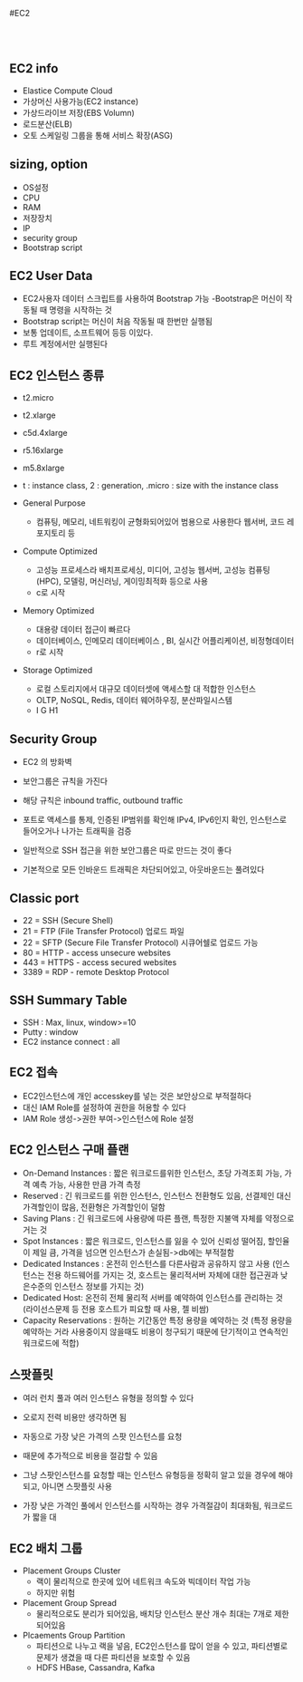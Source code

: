 #EC2

<br>
<br>

## EC2 info
- Elastice Compute Cloud
- 가상머신 사용가능(EC2 instance)
- 가상드라이브 저장(EBS Volumn)
- 로드분산(ELB)
- 오토 스케일링 그룹을 통해 서비스 확장(ASG)

## sizing, option
- OS설정
- CPU
- RAM
- 저장장치
- IP
- security group
- Bootstrap script 

## EC2 User Data
- EC2사용자 데이터 스크립트를 사용하여 Bootstrap 가능
-Bootstrap은 머신이 작동될 때 명령을 시작하는 것
- Bootstrap script는 머신이 처음 작동될 때 한번만 실행됨
- 보통 업데이트, 소프트웨어 등등 이있다.
- 루트 계정에서만 실행된다

## EC2 인스턴스 종류
- t2.micro
- t2.xlarge
- c5d.4xlarge
- r5.16xlarge
- m5.8xlarge

- t : instance class, 2 : generation, .micro : size with the instance class

- General Purpose
  - 컴퓨팅, 메모리, 네트워킹이 균형화되어있어 범용으로 사용한다 웹서버, 코드 레포지토리 등
- Compute Optimized
  - 고성능 프로세스라 배치프로세싱, 미디어, 고성능 웹서버, 고성능 컴퓨팅(HPC), 모델링, 머신러닝, 게이밍최적화 등으로 사용
  - c로 시작
- Memory Optimized
  - 대용량 데이터 접근이 빠르다
  - 데이터베이스, 인메모리 데이터베이스 , BI, 실시간 어플리케이션, 비정형데이터
  - r로 시작
- Storage Optimized
  - 로컬 스토리지에서 대규모 데이터셋에 액세스할 대 적합한 인스턴스
  -  OLTP, NoSQL, Redis, 데이터 웨어하우징, 분산파일시스템
  - I G H1


## Security Group
- EC2 의 방화벽
- 보안그룹은 규칙을 가진다
- 해당 규칙은 inbound traffic, outbound traffic

- 포트로 액세스를 통제, 인증된 IP범위를 확인해 IPv4, IPv6인지 확인, 인스턴스로 들어오거나 나가는 트래픽을 검증

- 일반적으로 SSH 접근을 위한 보안그룹은 따로 만드는 것이 좋다
- 기본적으로 모든 인바운드 트래픽은 차단되어있고, 아웃바운드는 풀려있다

## Classic port
- 22 = SSH (Secure Shell)
- 21 = FTP (File Transfer Protocol) 업로드 파일
- 22 = SFTP (Secure File Transfer Protocol) 시큐어쉘로 업로드 가능
- 80 = HTTP - access unsecure websites
- 443 = HTTPS - access secured websites
- 3389 = RDP - remote Desktop Protocol 


## SSH Summary Table
- SSH : Max, linux, window>=10
- Putty : window
- EC2 instance connect : all


## EC2 접속
- EC2인스턴스에 개인 accesskey를 넣는 것은 보안상으로 부적절하다
- 대신 IAM Role를 설정하여 권한을 허용할 수 있다
- IAM Role 생성->권한 부여->인스턴스에 Role 설정

## EC2 인스턴스 구매 플랜
- On-Demand Instances : 짧은 워크로드를위한 인스턴스, 초당 가격조회 가능, 가격 예측 가능, 사용한 만큼 가격 측정
- Reserved : 긴 워크로드를 위한 인스턴스, 인스턴스 전환형도 있음, 선결제인 대신 가격할인이 많음, 전환형은 가격할인이 덜함
- Saving Plans : 긴 워크로드에 사용량에 따른 플랜, 특정한 지불액 자체를 약정으로 거는 것
- Spot Instances : 짧은 워크로드, 인스턴스를 잃을 수 있어 신뢰성 떨어짐, 할인율이 제일 큼, 가격을 넘으면 인스턴스가 손실됨->db에는 부적절함
- Dedicated Instances : 온전히 인스턴스를 다른사람과 공유하지 않고 사용 (인스턴스는 전용 하드웨어를 가지는 것, 호스트는 물리적서버 자체에 대한 접근권과 낮은수준의 인스턴스 정보를 가지는 것) 
- Dedicated Host: 온전히 전체 물리적 서버를 예약하여 인스턴스를 관리하는 것 (라이선스문제 등 전용 호스트가 피요할 때 사용, 젤 비쌈)
- Capacity Reservations : 원하는 기간동안 특정 용량을 예약하는 것 (특정 용량을 예약하는 거라 사용중이지 않을때도 비용이 청구되기 때문에 단기적이고 연속적인 워크로드에 적합)


## 스팟플릿
- 여러 런치 풀과 여러 인스턴스 유형을 정의할 수 있다
- 오로지 전력 비용만 생각하면 됨
- 자동으로 가장 낮은 가격의 스팟 인스턴스를 요청
- 때문에 추가적으로 비용을 절감할 수 있음

- 그냥 스팟인스턴스를 요청할 때는 인스턴스 유형등을 정확히 알고 있을 경우에 해야되고, 아니면 스팟플릿 사용

- 가장 낮은 가격인 풀에서 인스턴스를 시작하는 경우 가격절감이 최대화됨, 워크로드가 짧을 대


## EC2 배치 그룹
- Placement Groups Cluster
    - 랙이 물리적으로 한곳에 있어 네트워크 속도와 빅데이터 작업 가능
    - 하지만 위험
- Placement Group Spread
    - 물리적으로도 분리가 되어있음, 배치당 인스턴스 분산 개수 최대는 7개로 제한되어있음
- Plcaements Group Partition
    - 파티션으로 나누고 랙을 넣음, EC2인스턴스를 많이 얻을 수 있고, 파티션별로 문제가 생겼을 때 다른 파티션을 보호할 수 있음
    - HDFS HBase, Cassandra, Kafka
